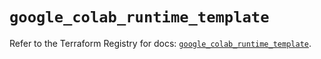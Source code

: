 # `google_colab_runtime_template`

Refer to the Terraform Registry for docs: [`google_colab_runtime_template`](https://registry.terraform.io/providers/hashicorp/google-beta/6.49.3/docs/resources/google_colab_runtime_template).
